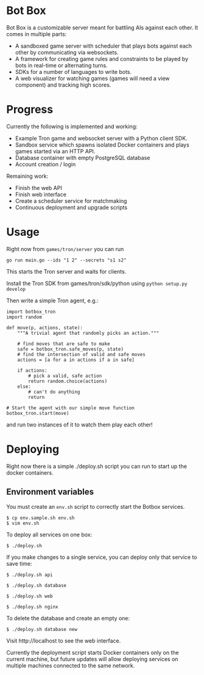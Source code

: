 Bot Box
=======
Bot Box is a customizable server meant for battling AIs against each other. It
comes in multiple parts:

* A sandboxed game server with scheduler that plays bots against each other by
  communicating via websockets.
* A framework for creating game rules and constraints to be played by bots in
real-time or alternating turns.
* SDKs for a number of languages to write bots.
* A web visualizer for watching games (games will need a view component) and
tracking high scores.

Progress
========

Currently the following is implemented and working:

* Example Tron game and websocket server with a Python client SDK.
* Sandbox service which spawns isolated Docker containers and plays games
  started via an HTTP API.
* Database container with empty PostgreSQL database
* Account creation / login

Remaining work:

* Finish the web API
* Finish web interface
* Create a scheduler service for matchmaking
* Continuous deployment and upgrade scripts

Usage
=====

Right now from ```games/tron/server``` you can run

 ```go run main.go --ids "1 2" --secrets "s1 s2"```

This starts the Tron server and waits for clients.

Install the Tron SDK from games/tron/sdk/python using ```python setup.py develop```

Then write a simple Tron agent, e.g.:

```
import botbox_tron
import random

def move(p, actions, state):
    """A trivial agent that randomly picks an action."""

    # find moves that are safe to make
    safe = botbox_tron.safe_moves(p, state)
    # find the intersection of valid and safe moves
    actions = [a for a in actions if a in safe]

    if actions:
        # pick a valid, safe action
        return random.choice(actions)
    else:
        # can't do anything
        return

# Start the agent with our simple move function
botbox_tron.start(move)
```
and run two instances of it to watch them play each other!

Deploying
=========

Right now there is a simple ./deploy.sh script you can run to start up the
docker containers.

Environment variables
---------------------
You must create an ```env.sh``` script to correctly start the Botbox services.

```
$ cp env.sample.sh env.sh
$ vim env.sh
```

To deploy all services on one box:

```$ ./deploy.sh```

If you make changes to a single service,
you can deploy only that service to save time:

```$ ./deploy.sh api```

```$ ./deploy.sh database```

```$ ./deploy.sh web```

```$ ./deploy.sh nginx```

To delete the database and create an empty one:

```$ ./deploy.sh database new```

Visit http://localhost to see the web interface.

Currently the deployment script starts Docker containers only on the current
machine, but future updates will allow deploying services on multiple machines
connected to the same network.
